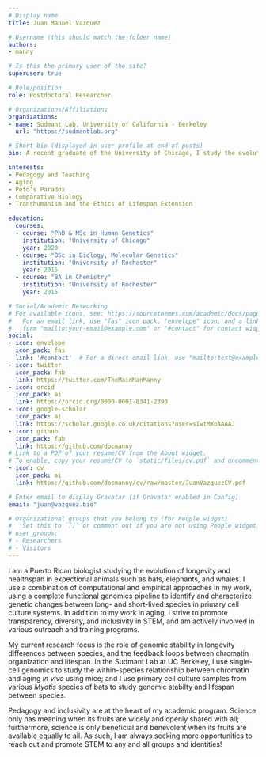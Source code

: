 ```yaml
---
# Display name
title: Juan Manuel Vazquez

# Username (this should match the folder name)
authors:
- manny

# Is this the primary user of the site?
superuser: true

# Role/position
role: Postdoctoral Researcher

# Organizations/Affiliations
organizations:
- name: Sudmant Lab, University of California - Berkeley
  url: "https://sudmantlab.org"

# Short bio (displayed in user profile at end of posts)
bio: A recent graduate of the University of Chicago, I study the evolution of lifespan and cancer resistance in exceptional animals such as bats, elephants, and whales.

interests:
- Pedagogy and Teaching
- Aging
- Peto's Paradox
- Comparative Biology
- Transhumanism and the Ethics of Lifespan Extension

education:
  courses:
  - course: "PhD & MSc in Human Genetics"
    institution: "University of Chicago"
    year: 2020
  - course: "BSc in Biology, Molecular Genetics"
    institution: "University of Rochester"
    year: 2015
  - course: "BA in Chemistry"
    institution: "University of Rochester"
    year: 2015

# Social/Academic Networking
# For available icons, see: https://sourcethemes.com/academic/docs/page-builder/#icons
#   For an email link, use "fas" icon pack, "envelope" icon, and a link in the
#   form "mailto:your-email@example.com" or "#contact" for contact widget.
social:
- icon: envelope
  icon_pack: fas
  link: '#contact'  # For a direct email link, use "mailto:test@example.org".
- icon: twitter
  icon_pack: fab
  link: https://twitter.com/TheMainManManny
- icon: orcid
  icon_pack: ai
  link: https://orcid.org/0000-0001-8341-2390
- icon: google-scholar
  icon_pack: ai
  link: https://scholar.google.co.uk/citations?user=sIwtMXoAAAAJ
- icon: github
  icon_pack: fab
  link: https://github.com/docmanny
# Link to a PDF of your resume/CV from the About widget.
# To enable, copy your resume/CV to `static/files/cv.pdf` and uncomment the lines below.
- icon: cv
  icon_pack: ai
  link: https://github.com/docmanny/cv/raw/master/JuanVazquezCV.pdf

# Enter email to display Gravatar (if Gravatar enabled in Config)
email: "juan@vazquez.bio"

# Organizational groups that you belong to (for People widget)
#   Set this to `[]` or comment out if you are not using People widget.
# user_groups:
# - Researchers
# - Visitors
---
```


I am a Puerto Rican biologist studying the evolution of longevity and healthspan in expectional animals such as bats, elephants, and whales. I use a combination of computational and empirical approaches in my work, using a complete functional genomics pipeline to identify and characterize genetic changes between long- and short-lived species in primary cell culture systems. In addition to my work in aging, I strive to promote transparency, diversity, and inclusivity in STEM, and am actively involved in various outreach and training programs.

My current research focus is the role of genomic stability in longevity differences between species, and the feedback loops between chromatin organization and lifespan. In the Sudmant Lab at UC Berkeley, I use single-cell genomics to study the within-species relationship between chromatin and aging *in vivo* using mice; and I use primary cell culture samples from various *Myotis* species of bats to study genomic stabilty and lifespan between species.

Pedagogy and inclusivity are at the heart of my academic program. Science only has meaning when its fruits are widely and openly shared with all; furthermore, science is only beneficial and benevolent when its fruits are available equally to all. As such, I am always seeking more opportunities to reach out and promote STEM to any and all groups and identities! 